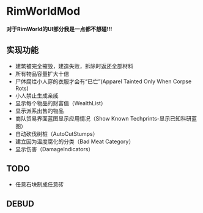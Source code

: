 # RimWorldMod
**对于RimWorld的UI部分我是一点都不想碰!!!**
## 实现功能

- 建筑被完全摧毁，建造失败，拆除时返还全部材料
- 所有物品容量扩大十倍
- 尸体腐烂小人穿的衣服才会有“已亡”(Apparel Tainted Only When Corpse Rots)
- 小人禁止生成亲戚
- 显示每个物品的财富值（WealthList）
- 显示派系出售的物品
- 商队贸易界面蓝图显示应用情况（Show Known Techprints-显示已知科研蓝图）
- 自动砍伐树桩（AutoCutStumps）
- 建立因为温度腐化的分类（Bad Meat Category）
- 显示伤害（DamageIndicators）
## TODO
- 任意石块制成任意砖
## DEBUD
